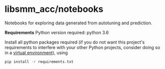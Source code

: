 # libsmm_acc/notebooks

Notebooks for exploring data generated from autotuning and prediction.

**Requirements**
Python version required: python 3.6

Install all python packages required (if you do not want this project's requirements to interfere with your other Python projects, consider doing so in a [virtual environment](https://docs.python.org/3/tutorial/venv.html)), using

```bash
pip install -r requirements.txt
```
